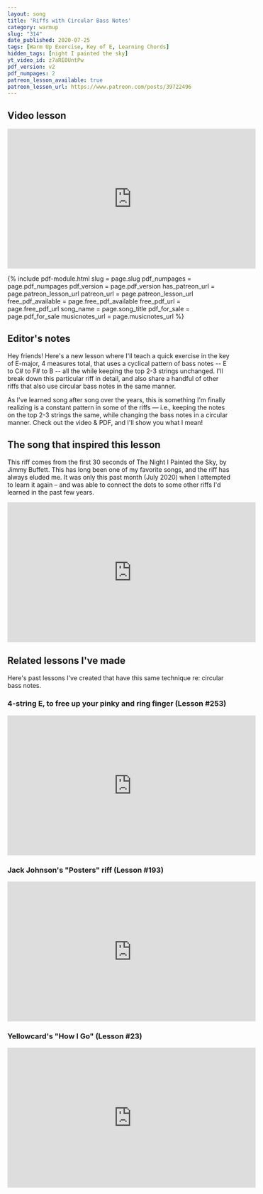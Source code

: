 ```yaml
---
layout: song
title: 'Riffs with Circular Bass Notes'
category: warmup
slug: "314"
date_published: 2020-07-25
tags: [Warm Up Exercise, Key of E, Learning Chords]
hidden_tags: [night I painted the sky]
yt_video_id: z7aRE0UntPw
pdf_version: v2
pdf_numpages: 2
patreon_lesson_available: true
patreon_lesson_url: https://www.patreon.com/posts/39722496
---
```


## Video lesson

<iframe width="560" height="315" src="https://www.youtube.com/embed/z7aRE0UntPw" frameborder="0" allow="accelerometer; autoplay; encrypted-media; gyroscope; picture-in-picture" allowfullscreen></iframe>

{% include pdf-module.html slug = page.slug pdf_numpages = page.pdf_numpages pdf_version = page.pdf_version has_patreon_url = page.patreon_lesson_url patreon_url = page.patreon_lesson_url free_pdf_available = page.free_pdf_available free_pdf_url = page.free_pdf_url song_name = page.song_title pdf_for_sale = page.pdf_for_sale musicnotes_url = page.musicnotes_url %}

## Editor's notes

Hey friends! Here's a new lesson where I'll teach a quick exercise in the key of E-major, 4 measures total, that uses a cyclical pattern of bass notes -- E to C# to F# to B -- all the while keeping the top 2-3 strings unchanged. I'll break down this particular riff in detail, and also share a handful of other riffs that also use circular bass notes in the same manner.

As I've learned song after song over the years, this is something I'm finally realizing is a constant pattern in some of the riffs –– i.e., keeping the notes on the top 2-3 strings the same, while changing the bass notes in a circular manner. Check out the video & PDF, and I'll show you what I mean!

## The song that inspired this lesson

This riff comes from the first 30 seconds of The Night I Painted the Sky, by Jimmy Buffett. This has long been one of my favorite songs, and the riff has always eluded me. It was only this past month (July 2020) when I attempted to learn it again – and was able to connect the dots to some other riffs I'd learned in the past few years.

<iframe width="560" height="315" src="https://www.youtube.com/embed/yC3byQHTaw4" frameborder="0" allow="accelerometer; autoplay; encrypted-media; gyroscope; picture-in-picture" allowfullscreen></iframe>

## Related lessons I've made

Here's past lessons I've created that have this same technique re: circular bass notes.

### 4-string E, to free up your pinky and ring finger (Lesson #253)

<iframe width="560" height="315" src="https://www.youtube.com/embed/vFAbkYs3zss" frameborder="0" allow="accelerometer; autoplay; encrypted-media; gyroscope; picture-in-picture" allowfullscreen></iframe>

### Jack Johnson's "Posters" riff (Lesson #193)

<iframe width="560" height="315" src="https://www.youtube.com/embed/dRcGpFex8Tg" frameborder="0" allow="accelerometer; autoplay; encrypted-media; gyroscope; picture-in-picture" allowfullscreen></iframe>

### Yellowcard's "How I Go" (Lesson #23)

<iframe width="560" height="315" src="https://www.youtube.com/embed/-cGtB7Ugw58" frameborder="0" allow="accelerometer; autoplay; encrypted-media; gyroscope; picture-in-picture" allowfullscreen></iframe>
